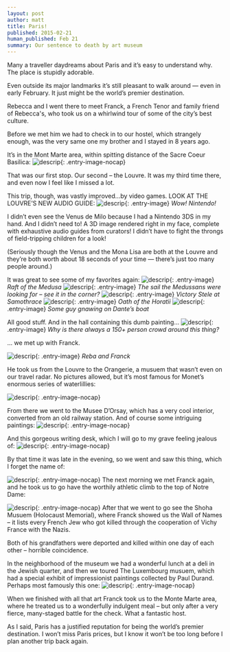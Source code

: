 ```yaml
---
layout: post
author: matt
title: Paris!
published: 2015-02-21
human_published: Feb 21
summary: Our sentence to death by art museum
---
```


Many a traveller daydreams about Paris and it’s easy to understand why. The place is stupidly adorable.

Even outside its major landmarks it’s still pleasant to walk around — even in early February. It just might be the world’s premier destination.

Rebecca and I went there to meet Franck, a French Tenor and family friend of Rebecca's, who took us on a whirlwind tour of some of the city’s best culture.

Before we met him we had to check in to our hostel, which strangely enough, was the very same one my brother and I stayed in 8 years ago.

It’s in the Mont Marte area, within spitting distance of the Sacre Coeur Basilica:
![descrip](/assets/images/travel-pics/Paris/Paris-pic1.jpg){: .entry-image-nocap}

That was our first stop. Our second – the Louvre.
It was my third time there, and even now I feel like I missed a lot.

This trip, though, was vastly improved…by video games.
LOOK AT THE LOUVRE’S NEW AUDIO GUIDE:
![descrip](/assets/images/travel-pics/Paris/Paris-pic2.jpg){: .entry-image}
_Wow! Nintendo!_

I didn’t even see the Venus de Milo because I had a Nintendo 3DS in my hand. And I didn’t need to! A 3D image rendered right in my face, complete with exhaustive audio guides from curators! I didn’t have to fight the throngs of field-tripping children for a look!

(Seriously though the Venus and the Mona Lisa are both at the Louvre and they’re both worth about 18 seconds of your time — there’s just too many people around.)

It was great to see some of my favorites again:
![descrip](/assets/images/travel-pics/Paris/Paris-pic3.jpg){: .entry-image}
_Raft of the Medusa_
![descrip](/assets/images/travel-pics/Paris/Paris-pic4.jpg){: .entry-image}
_The sail the Medussans were looking for – see it in the corner?_
![descrip](/assets/images/travel-pics/Paris/Paris-pic5.jpg){: .entry-image}
_Victory Stele at Samothrace_
![descrip](/assets/images/travel-pics/Paris/Paris-pic6.jpg){: .entry-image}
_Oath of the Horatii_
![descrip](/assets/images/travel-pics/Paris/Paris-pic7.jpg){: .entry-image}
_Some guy gnawing on Dante’s boat_

All good stuff. And in the hall containing this dumb painting…
![descrip](/assets/images/travel-pics/Paris/Paris-pic8.jpg){: .entry-image}
_Why is there always a 150+ person crowd around this thing?_

… we met up with Franck.

![descrip](/assets/images/travel-pics/Paris/Paris-pic9.jpg){: .entry-image}
_Reba and Franck_

He took us from the Louvre to the Orangerie, a musuem that wasn’t even on our travel radar. No pictures allowed, but it’s most famous for Monet’s enormous series of waterlillies:

![descrip](/assets/images/travel-pics/Paris/Paris-pic10.jpg){: .entry-image-nocap}

From there we went to the Musee D’Orsay, which has a very cool interior, converted from an old railway station. And of course some intriguing paintings:
![descrip](/assets/images/travel-pics/Paris/Paris-pic12.jpg){: .entry-image-nocap}

And this gorgeous writing desk, which I will go to my grave feeling jealous of:
![descrip](/assets/images/travel-pics/Paris/Paris-pic13.jpg){: .entry-image-nocap}

By that time it was late in the evening, so we went and saw this thing, which I forget the name of:

![descrip](/assets/images/travel-pics/Paris/Paris-pic14.jpg){: .entry-image-nocap}
The next morning we met Franck again, and he took us to go have the worthily athletic climb to the top of Notre Dame:

![descrip](/assets/images/travel-pics/Paris/Paris-pic15.jpg){: .entry-image-nocap}
After that we went to go see the Shoha Musuem (Holocaust Memorial), where Franck showed us the Wall of Names – it lists every French Jew who got killed through the cooperation of Vichy France with the Nazis.

Both of his grandfathers were deported and killed within one day of each other – horrible coincidence.

In the neighborhood of the museum we had a wonderful lunch at a deli in the Jewish quarter, and then we toured The Luxembourg musuem, which had a special exhibit of impressionist paintings collected by Paul Durand. Perhaps most famously this one:
![descrip](/assets/images/travel-pics/Paris/Paris-pic16.jpg){: .entry-image-nocap}

When we finished with all that art Franck took us to the Monte Marte area, where he treated us to a wonderfully indulgent meal – but only after a very fierce, many-staged battle for the check. What a fantastic host.

As I said, Paris has a justified reputation for being the world’s premier destination. I won’t miss Paris prices, but I know it won’t be too long before I plan another trip back again.

